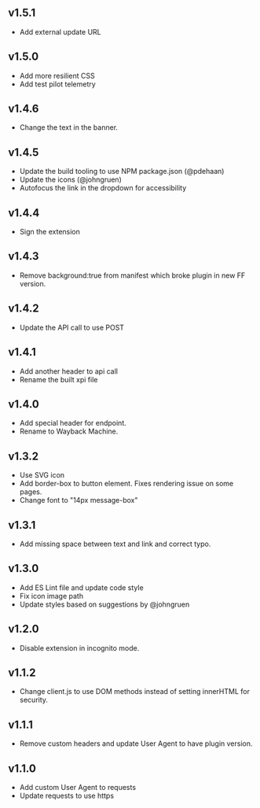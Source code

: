 ## v1.5.1
- Add external update URL

## v1.5.0
- Add more resilient CSS
- Add test pilot telemetry

## v1.4.6
- Change the text in the banner.

## v1.4.5
- Update the build tooling to use NPM package.json (@pdehaan)
- Update the icons (@johngruen)
- Autofocus the link in the dropdown for accessibility

## v1.4.4
- Sign the extension

## v1.4.3
- Remove background:true from manifest which broke plugin in new FF version.

## v1.4.2
- Update the API call to use POST

## v1.4.1
- Add another header to api call
- Rename the built xpi file

## v1.4.0
- Add special header for endpoint.
- Rename to Wayback Machine.

## v1.3.2
- Use SVG icon
- Add border-box to button element. Fixes rendering issue on some pages.
- Change font to "14px message-box"

## v1.3.1
- Add missing space between text and link and correct typo.

## v1.3.0
- Add ES Lint file and update code style
- Fix icon image path
- Update styles based on suggestions by @johngruen

## v1.2.0
- Disable extension in incognito mode.

## v1.1.2
- Change client.js to use DOM methods instead of setting innerHTML for security.

## v1.1.1
- Remove custom headers and update User Agent to have plugin version.

## v1.1.0
- Add custom User Agent to requests
- Update requests to use https

